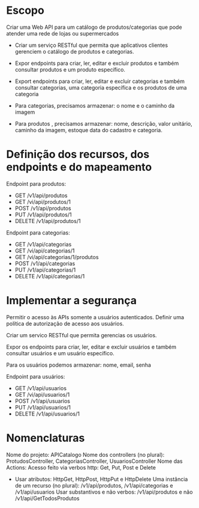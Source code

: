 # Escopo
Criar uma Web API para um catálogo de produtos/categorias que pode atender uma rede de lojas ou supermercados
 - Criar um serviço RESTful que permita que aplicativos clientes gerenciem o catálogo de produtos e categorias.
 - Expor endpoints para criar, ler, editar e excluir produtos e também consultar produtos e um produto específico.
 - Export endpoints para criar, ler, editar e excluir categorias e também consultar categorias, uma categoria específica e os produtos de uma categoria

 - Para categorias, precisamos armazenar: o nome e o caminho da imagem
 - Para produtos , precisamos armazenar: nome, descrição, valor unitário, caminho da imagem, estoque data do cadastro e categoria.

# Definição dos recursos, dos endpoints e do mapeamento
Endpoint para produtos:
 - GET /v1/api/produtos
 - GET /vi/api/produtos/1
 - POST /v1/api/produtos
 - PUT /v1/api/produtos/1
 - DELETE /v1/api/produtos/1

Endpoint para categorias:
 - GET /v1/api/categorias
 - GET /vi/api/categorias/1
 - GET /vi/api/categorias/1/produtos
 - POST /v1/api/categorias
 - PUT /v1/api/categorias/1
 - DELETE /v1/api/categorias/1

# Implementar a segurança
Permitir o acesso às APIs somente a usuários autenticados.
Definir uma política de autorização de acesso aos usuários.

Criar um servico RESTful que permita gerencias os usuários.

Expor os endpoints para criar, ler, editar e excluir usuários e também consultar usuários e um usuário específico.

Para os usuários podemos armazenar: nome, email, senha

Endpoint para usuários:
 - GET /v1/api/usuarios
 - GET /vi/api/usuarios/1
 - POST /v1/api/usuarios
 - PUT /v1/api/usuarios/1
 - DELETE /v1/api/usuarios/1

# Nomenclaturas

Nome do projeto: APICatalogo
Nome dos controllers (no plural): ProtudosController, CategoriasController, UsuariosController
Nome das Actions: Acesso feito via verbos http: Get, Put, Post e Delete
 - Usar atributos: HttpGet, HttpPost, HttpPut e HttpDelete
Uma instância de um recurso (no plural): /v1/api/produtos, /v1/api/categorias e /v1/api/usuarios
Usar substantivos e não verbos: /v1/api/produtos e não /v1/api/GetTodosProdutos